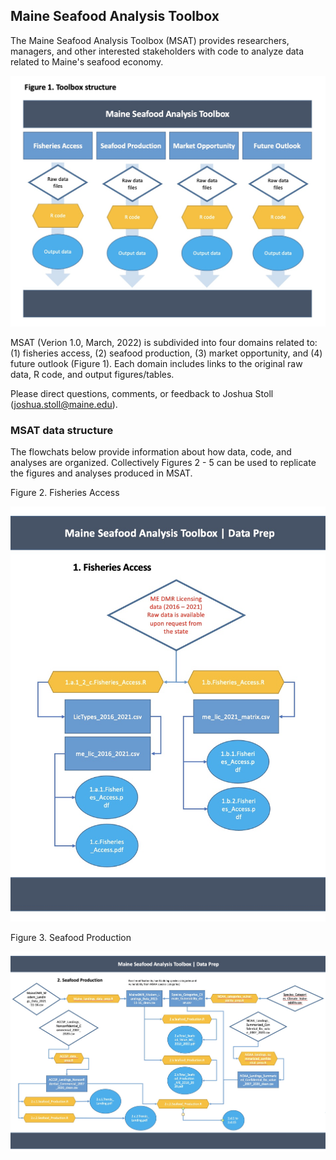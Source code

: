 ## Maine Seafood Analysis Toolbox

The Maine Seafood Analysis Toolbox (MSAT) provides researchers, managers, and other interested stakeholders with code to analyze data related to Maine's seafood economy. 

<img style="float: center;" src="https://github.com/Social-Oceans-Lab/Maine_Seafood_Analysis/blob/main/Background/Fig1.Toolbox.jpg" alt="Figure1_Toolbox_Structure" width="600"> 

MSAT (Verion 1.0, March, 2022) is subdivided into four domains related to: (1) fisheries access, (2) seafood production, (3) market opportunity, and (4) future outlook (Figure 1). Each domain includes links to the original raw data, R code, and output figures/tables. 

Please direct questions, comments, or feedback to Joshua Stoll (joshua.stoll@maine.edu). 

### MSAT data structure

The flowchats below provide information about how data, code, and analyses are organized. Collectively Figures 2 - 5 can be used to replicate the figures and analyses produced in MSAT.  

Figure 2. Fisheries Access

<img style="float: center;" src="https://github.com/Social-Oceans-Lab/Maine_Seafood_Analysis/blob/main/Background/Fig2.Toolbox.jpg" alt="Figure2_Toolbox_Structure" width="600"> 

Figure 3. Seafood Production

<img style="float: center;" src="https://github.com/Social-Oceans-Lab/Maine_Seafood_Analysis/blob/main/Background/Fig3.Toolbox.jpg" alt="Figure3_Toolbox_Structure" width="600"> 
